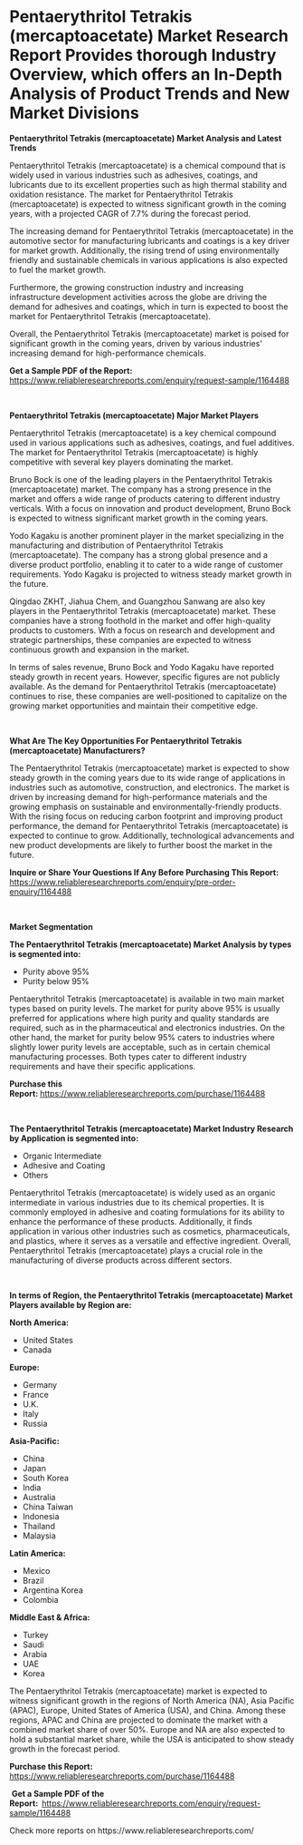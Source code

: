 <p><h1>Pentaerythritol Tetrakis (mercaptoacetate) Market Research Report Provides thorough Industry Overview, which offers an In-Depth Analysis of Product Trends and New Market Divisions</h1></p><p><strong>Pentaerythritol Tetrakis (mercaptoacetate) Market Analysis and Latest Trends</strong></p>
<p><p>Pentaerythritol Tetrakis (mercaptoacetate) is a chemical compound that is widely used in various industries such as adhesives, coatings, and lubricants due to its excellent properties such as high thermal stability and oxidation resistance. The market for Pentaerythritol Tetrakis (mercaptoacetate) is expected to witness significant growth in the coming years, with a projected CAGR of 7.7% during the forecast period.</p><p>The increasing demand for Pentaerythritol Tetrakis (mercaptoacetate) in the automotive sector for manufacturing lubricants and coatings is a key driver for market growth. Additionally, the rising trend of using environmentally friendly and sustainable chemicals in various applications is also expected to fuel the market growth.</p><p>Furthermore, the growing construction industry and increasing infrastructure development activities across the globe are driving the demand for adhesives and coatings, which in turn is expected to boost the market for Pentaerythritol Tetrakis (mercaptoacetate).</p><p>Overall, the Pentaerythritol Tetrakis (mercaptoacetate) market is poised for significant growth in the coming years, driven by various industries' increasing demand for high-performance chemicals.</p></p>
<p><strong>Get a Sample PDF of the Report:&nbsp;</strong> <a href="https://www.reliableresearchreports.com/enquiry/request-sample/1164488">https://www.reliableresearchreports.com/enquiry/request-sample/1164488</a></p>
<p>&nbsp;</p>
<p><strong>Pentaerythritol Tetrakis (mercaptoacetate) Major Market Players</strong></p>
<p><p>Pentaerythritol Tetrakis (mercaptoacetate) is a key chemical compound used in various applications such as adhesives, coatings, and fuel additives. The market for Pentaerythritol Tetrakis (mercaptoacetate) is highly competitive with several key players dominating the market.</p><p>Bruno Bock is one of the leading players in the Pentaerythritol Tetrakis (mercaptoacetate) market. The company has a strong presence in the market and offers a wide range of products catering to different industry verticals. With a focus on innovation and product development, Bruno Bock is expected to witness significant market growth in the coming years.</p><p>Yodo Kagaku is another prominent player in the market specializing in the manufacturing and distribution of Pentaerythritol Tetrakis (mercaptoacetate). The company has a strong global presence and a diverse product portfolio, enabling it to cater to a wide range of customer requirements. Yodo Kagaku is projected to witness steady market growth in the future.</p><p>Qingdao ZKHT, Jiahua Chem, and Guangzhou Sanwang are also key players in the Pentaerythritol Tetrakis (mercaptoacetate) market. These companies have a strong foothold in the market and offer high-quality products to customers. With a focus on research and development and strategic partnerships, these companies are expected to witness continuous growth and expansion in the market.</p><p>In terms of sales revenue, Bruno Bock and Yodo Kagaku have reported steady growth in recent years. However, specific figures are not publicly available. As the demand for Pentaerythritol Tetrakis (mercaptoacetate) continues to rise, these companies are well-positioned to capitalize on the growing market opportunities and maintain their competitive edge.</p></p>
<p>&nbsp;</p>
<p><strong>What Are The Key Opportunities For Pentaerythritol Tetrakis (mercaptoacetate) Manufacturers?</strong></p>
<p><p>The Pentaerythritol Tetrakis (mercaptoacetate) market is expected to show steady growth in the coming years due to its wide range of applications in industries such as automotive, construction, and electronics. The market is driven by increasing demand for high-performance materials and the growing emphasis on sustainable and environmentally-friendly products. With the rising focus on reducing carbon footprint and improving product performance, the demand for Pentaerythritol Tetrakis (mercaptoacetate) is expected to continue to grow. Additionally, technological advancements and new product developments are likely to further boost the market in the future.</p></p>
<p><strong>Inquire or Share Your Questions If Any Before Purchasing This Report:</strong> <a href="https://www.reliableresearchreports.com/enquiry/pre-order-enquiry/1164488">https://www.reliableresearchreports.com/enquiry/pre-order-enquiry/1164488</a></p>
<p>&nbsp;</p>
<p><strong>Market Segmentation</strong></p>
<p><strong>The Pentaerythritol Tetrakis (mercaptoacetate) Market Analysis by types is segmented into:</strong></p>
<p><ul><li>Purity above 95%</li><li>Purity below 95%</li></ul></p>
<p><p>Pentaerythritol Tetrakis (mercaptoacetate) is available in two main market types based on purity levels. The market for purity above 95% is usually preferred for applications where high purity and quality standards are required, such as in the pharmaceutical and electronics industries. On the other hand, the market for purity below 95% caters to industries where slightly lower purity levels are acceptable, such as in certain chemical manufacturing processes. Both types cater to different industry requirements and have their specific applications.</p></p>
<p><strong>Purchase this Report:&nbsp;</strong><a href="https://www.reliableresearchreports.com/purchase/1164488">https://www.reliableresearchreports.com/purchase/1164488</a></p>
<p>&nbsp;</p>
<p><strong>The Pentaerythritol Tetrakis (mercaptoacetate) Market Industry Research by Application is segmented into:</strong></p>
<p><ul><li>Organic Intermediate</li><li>Adhesive and Coating</li><li>Others</li></ul></p>
<p><p>Pentaerythritol Tetrakis (mercaptoacetate) is widely used as an organic intermediate in various industries due to its chemical properties. It is commonly employed in adhesive and coating formulations for its ability to enhance the performance of these products. Additionally, it finds application in various other industries such as cosmetics, pharmaceuticals, and plastics, where it serves as a versatile and effective ingredient. Overall, Pentaerythritol Tetrakis (mercaptoacetate) plays a crucial role in the manufacturing of diverse products across different sectors.</p></p>
<p>&nbsp;</p>
<p><strong>In terms of Region, the Pentaerythritol Tetrakis (mercaptoacetate) Market Players available by Region are:</strong></p>
<p>
    <p> <strong> North America: </strong>
        <ul>
            <li>United States</li>
            <li>Canada</li>
        </ul>
        </p> 
    <p> <strong> Europe: </strong>
        <ul>
            <li>Germany</li>
            <li>France</li>
            <li>U.K.</li>
            <li>Italy</li>
            <li>Russia</li>
        </ul>
        </p> 
    <p> <strong> Asia-Pacific: </strong>
        <ul>
            <li>China</li>
            <li>Japan</li>
            <li>South Korea</li>
            <li>India</li>
            <li>Australia</li>
            <li>China Taiwan</li>
            <li>Indonesia</li>
            <li>Thailand</li>
            <li>Malaysia</li>
        </ul>
        </p> 
    <p> <strong> Latin America: </strong>
        <ul>
            <li>Mexico</li>
            <li>Brazil</li>
            <li>Argentina Korea</li>
            <li>Colombia</li>
        </ul>
        </p> 
    <p> <strong> Middle East & Africa: </strong>
        <ul>
            <li>Turkey</li>
            <li>Saudi</li>
            <li>Arabia</li>
            <li>UAE</li>
            <li>Korea</li>
        </ul>
    </p>
    </p>
<p><p>The Pentaerythritol Tetrakis (mercaptoacetate) market is expected to witness significant growth in the regions of North America (NA), Asia Pacific (APAC), Europe, United States of America (USA), and China. Among these regions, APAC and China are projected to dominate the market with a combined market share of over 50%. Europe and NA are also expected to hold a substantial market share, while the USA is anticipated to show steady growth in the forecast period.</p></p>
<p><strong>Purchase this Report: </strong><a href="https://www.reliableresearchreports.com/purchase/1164488">https://www.reliableresearchreports.com/purchase/1164488</a></p>
<p>&nbsp;<strong>Get a Sample PDF of the Report:&nbsp;&nbsp;</strong><a href="https://www.reliableresearchreports.com/enquiry/request-sample/1164488">https://www.reliableresearchreports.com/enquiry/request-sample/1164488</a></p>
<p><strong></strong></p>
<p>Check more reports on https://www.reliableresearchreports.com/</p>